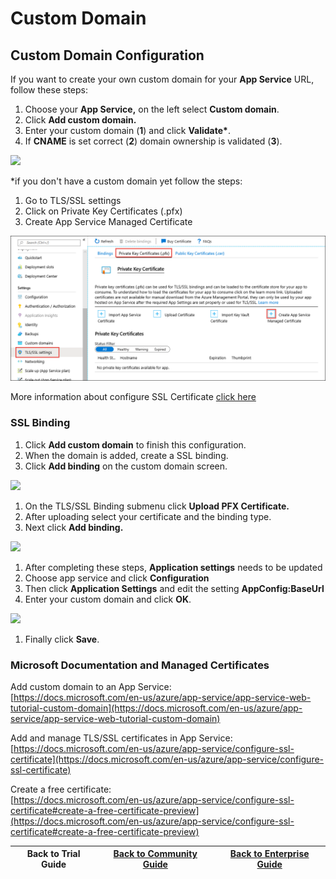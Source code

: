 # Custom Domain

## Custom Domain Configuration

If you want to create your own custom domain for your **App Service** URL, follow these steps:

1. Choose your **App Service,** on the left select **Custom domain**.&#x20;
2. Click **Add custom domain.**&#x20;
3. Enter your custom domain (**1**) and click **Validate\***.&#x20;
4. If **CNAME** is set correct (**2**) domain ownership is validated (**3**).

![](<../../../.gitbook/assets/scepman\_cname1 (1) (1) (1) (1) (1) (1) (1).png>)

\*if you don't have a custom domain yet follow the steps:

1. Go to TLS/SSL settings
2. Click on Private Key Certificates (.pfx)
3. Create App Service Managed Certificate

![](<../../.gitbook/assets/image (35).png>)

More information about configure SSL Certificate [click here](https://docs.microsoft.com/en-us/azure/app-service/configure-ssl-certificate)

### SSL Binding

1. Click **Add custom domain** to finish this configuration.
2. When the domain is added, create a SSL binding.
3. Click **Add binding** on the custom domain screen.

![](<../../../.gitbook/assets/scepman\_cname2 (1) (1) (1).png>)

1. On the TLS/SSL Binding submenu click **Upload PFX Certificate.**
2. After uploading select your certificate and the binding type.
3. Next click **Add binding.**

![](<../../../.gitbook/assets/scepman\_cname3 (1) (2) (2) (2) (2) (2) (4) (4) (4) (4) (4) (1) (1) (1) (2) (3).png>)

1. After completing these steps, **Application settings** needs to be updated
2. Choose app service and click **Configuration**
3. Then click **Application Settings** and edit the setting **AppConfig:BaseUrl**
4. Enter your custom domain and click **OK**.

![](<../../../.gitbook/assets/scepman\_cname4\_1 (1).png>)

1. Finally click **Save**.

### Microsoft Documentation and Managed Certificates

Add custom domain to an App Service:\
[https://docs.microsoft.com/en-us/azure/app-service/app-service-web-tutorial-custom-domain](https://docs.microsoft.com/en-us/azure/app-service/app-service-web-tutorial-custom-domain)

Add and manage TLS/SSL certificates in App Service:\
[https://docs.microsoft.com/en-us/azure/app-service/configure-ssl-certificate](https://docs.microsoft.com/en-us/azure/app-service/configure-ssl-certificate)

Create a free certificate:\
[https://docs.microsoft.com/en-us/azure/app-service/configure-ssl-certificate#create-a-free-certificate-preview](https://docs.microsoft.com/en-us/azure/app-service/configure-ssl-certificate#create-a-free-certificate-preview)

| Back to Trial Guide | [Back to Community Guide](../../scepman-deployment/community-guide.md#step-4-configure-a-custom-domain-and-ssl-certificate) | ​[Back to Enterprise Guide​](broken-reference) |
| ------------------- | --------------------------------------------------------------------------------------------------------------------------- | ---------------------------------------------- |
